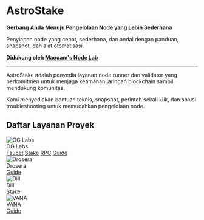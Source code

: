 # AstroStake

**Gerbang Anda Menuju Pengelolaan Node yang Lebih Sederhana**

Penyiapan node yang cepat, sederhana, dan andal dengan panduan, snapshot, dan alat otomatisasi.

**Didukung oleh [Maouam's Node Lab](https://maouam.nodelab.my.id/)**

---

AstroStake adalah penyedia layanan node runner dan validator yang berkomitmen untuk menjaga keamanan jaringan blockchain sambil mendukung komunitas.

Kami menyediakan bantuan teknis, snapshot, perintah sekali klik, dan solusi troubleshooting untuk memudahkan pengelolaan node.

## Daftar Layanan Proyek

<div class="project-cards">
  <div class="project-item">
    <div class="project-header">
      <img src="/logos/0g.png" alt="OG Labs" />
      <div class="project-title">OG Labs</div>
    </div>
    <div class="project-buttons">
      <a href="https://astrostake.xyz/0g-faucet/" target="_blank" class="action-btn">Faucet</a>
      <a href="https://0g.exploreme.pro/validators/0gvaloper1aax7fz4d904m0ul3e9v3lfq7cdzzw3ka8qk3mr?action=Delegate" target="_blank" class="action-btn">Stake</a>
      <a href="https://astrostake.xyz/0g-status" target="_blank" class="action-btn">RPC</a>
      <a href="/0g-labs/" class="action-btn">Guide</a>
    </div>
  </div>

  <div class="project-item">
    <div class="project-header">
      <img src="/logos/drosera.png" alt="Drosera" />
      <div class="project-title">Drosera</div>
    </div>
    <div class="project-buttons">
      <a href="/drosera/" class="action-btn">Guide</a>
    </div>
  </div>

  <div class="project-item">
    <div class="project-header">
      <img src="/logos/dill.png" alt="Dill" />
      <div class="project-title">Dill</div>
    </div>
    <div class="project-buttons">
      <a href="https://staker.dill.xyz/management/detail?address=0x5F15AcdeD2FF4E8d40820E3a1d2fb56106E487cf" target="_blank" class="action-btn">Stake</a>
    </div>
  </div>

  <div class="project-item">
    <div class="project-header">
      <img src="/logos/vana.png" alt="VANA" />
      <div class="project-title">VANA</div>
    </div>
    <div class="project-buttons">
      <a href="/vana/dlp" class="action-btn">Guide</a>
    </div>
  </div>
</div>

